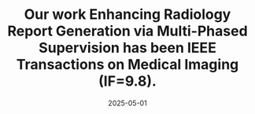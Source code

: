 ---
title: >-
    Our work <strong>Enhancing Radiology Report Generation via Multi-Phased Supervision</strong> has been <strong>IEEE Transactions on Medical Imaging</strong> (IF=9.8).
date: 2025-05-01
---
